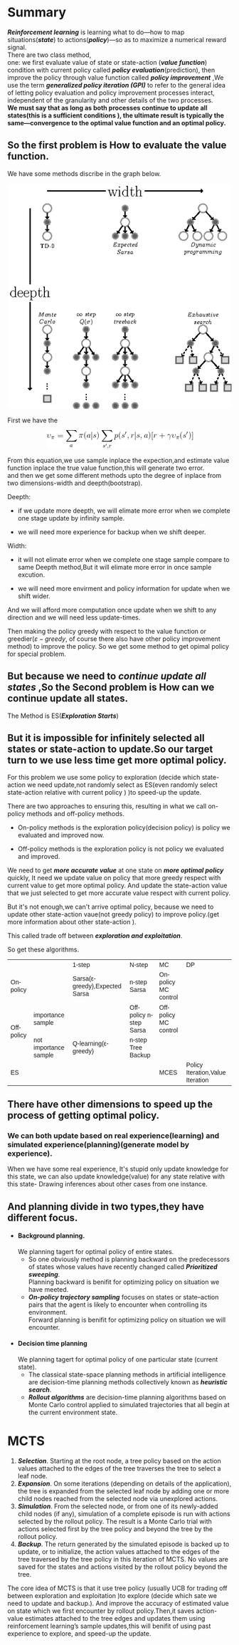 
# Summary
***Reinforcement learning*** is learning what to do—how to map situations(***state***) to actions(***policy***)—so
as to maximize a numerical reward signal.  
There are two class method,  
one: we first evaluate value of state or state-action (***value function***) condition with current policy called ***policy evaluation***(prediction), then improve the policy through value function called ***policy improvement*** ,We use the term ***generalized policy iteration (GPI)*** to refer to the general idea of letting policy evaluation and policy improvement processes interact, independent of the granularity and other details of the two processes.   
**We must say that as long as both processes continue to update all states(this is a sufficient conditions ), the ultimate result is typically the same—convergence to the optimal value function and an optimal policy.**

## So the first problem is How to evaluate the value function.  
We have some methods discribe in the graph below.  

<p align="center">
  <img src="https://github.com/OuAzusaKou/Reinforcement-learning-Note/blob/master/img-folder/reinforce_note-1.png">
</p>
First we have the  
  
  
  <p align="center">
    <img src="https://github.com/OuAzusaKou/Reinforcement-learning-Note/blob/master/img-folder/CodeCogsEqn.png">
  </p>  

From this equation,we use sample inplace the expection,and estimate value function inplace the true value function,this will generate two error.   
and then we get some different methods upto the degree of inplace from two dimensions-width and deepth(bootstrap).  

Deepth:  
+ if we update more deepth, we will elimate more error when we complete one stage update by infinity sample.  
- we will need more experience for backup when we shift deeper.

Width:   
+ it will not elimate error when we complete one stage sample compare to same Deepth method,But it will elimate more error in once sample excution. 
-  we will need more envirment and policy information for update when we shift wider.  

And we will afford more computation once update when we shift to any direction and we will need less update-times.

Then making the policy greedy with respect to the value function or greedier(*$\varepsilon-greedy$*, of course there also have other policy improvement method) to improve the policy. So we get some method to get opimal policy for special problem.  
## But because we need to *continue update all states* ,So the Second problem is How can we continue update all states.
The Method is ES(***Exploration Starts***)

## But it is impossible for infinitely selected all states or state-action to update.So our target turn to we use less time get more optimal policy.
For this problem we use some policy to exploration (decide which state-action we need update,not randomly select as ES(even randomly select state-action relative with current policy ) )to speed-up the update.  

There are two approaches to ensuring this, resulting in what we call on-policy
methods and off-policy methods.

+ On-policy methods is the exploration policy(decision policy) is policy we evaluated and improved now.  

- Off-policy methods is the exploration policy is not policy we evaluated and improved. 


We need to get ***more accurate value*** at one state on ***more optimal policy*** quickly, It need we update value on policy that more greedy respect with current value to get more optimal policy. And update the state-action value that we just selected to get more accurate value respect with current policy.  

But it's not enough,we can't arrive optimal policy, because we need to update other state-action vaue(not greedy policy) to improve policy.(get more information about other state-action ).  

This called  trade off between ***exploration and exploitation***.

So get these algorithms.  
  
  
<table cellspacing="0" border="0">
	<colgroup width="85"></colgroup>
	<colgroup width="165"></colgroup>
	<colgroup width="203"></colgroup>
	<colgroup width="166"></colgroup>
	<colgroup width="137"></colgroup>
	<colgroup width="207"></colgroup>
	<tr>
		<td height="17" align="left"><br></td>
		<td align="left"><br></td>
		<td align="left"><font face="Liberation Sans">1-step</font></td>
		<td align="left"><font face="Liberation Sans">N-step </font></td>
		<td align="left"><font face="Liberation Sans">MC</font></td>
		<td align="left"><font face="Liberation Sans">DP</font></td>
	</tr>
	<tr>
		<td height="17" align="left"><font face="Liberation Sans">On-policy</font></td>
		<td align="left"><br></td>
		<td align="left"><font face="Liberation Sans">Sarsa(ε-greedy),Expected Sarsa</font></td>
		<td align="left"><font face="Liberation Sans">n-step Sarsa</font></td>
		<td align="left"><font face="Liberation Sans">On-policy MC control</font></td>
		<td align="left"><br></td>
	</tr>
	<tr>
		<td rowspan=2 height="34" align="left"><font face="Liberation Sans">Off-policy</font></td>
		<td align="left"><font face="Liberation Sans">importance sample</font></td>
		<td align="left"><br></td>
		<td align="left"><font face="Liberation Sans">Off-policy n-step Sarsa</font></td>
		<td align="left"><font face="Liberation Sans">Off-policy MC control</font></td>
		<td align="left"><br></td>
	</tr>
	<tr>
		<td align="left"><font face="Liberation Sans">not importance sample</font></td>
		<td align="left"><font face="Liberation Sans">Q-learning(ε-greedy)</font></td>
		<td align="left"><font face="Liberation Sans">n-step Tree Backup</font></td>
		<td align="left"><br></td>
		<td align="left"><br></td>
	</tr>
	<tr>
		<td height="17" align="left"><font face="Liberation Sans">ES</font></td>
		<td align="left"><br></td>
		<td align="left"><br></td>
		<td align="left"><br></td>
		<td align="left"><font face="Liberation Sans">MCES</font></td>
		<td align="left"><font face="Liberation Sans">Policy Iteration,Value Iteration</font></td>
</tr>  
</table> 
 
## There have other dimensions to speed up the process of getting optimal policy.  
 ### We can both update based on real experience(learning) and simulated experience(planning)(generate model by experience).  
 
  When we have some real experience, It's stupid only update knowledge for this state, we can also update knowledge(value) for any state relative with this state-   Drawing inferences about other cases from one instance.  
  
## And planning divide in two types,they have different focus.  
+ #### Background planning.  
  We planning tagert for optimal policy of entire states.  
    + So one obviously method is planning backward on the predecessors of states whose values have recently changed called ***Prioritized sweeping***.  
    Planning backward is benifit for optimizing policy on situation we have meeted.  
    + ***On-policy trajectory sampling*** focuses on states or state–action pairs that the agent is likely to encounter when controlling its environment.  
    Forward planning is benifit for optimizing policy on situation we will encounter. 
  
- #### Decision time planning  
  We planning tagert for optimal policy of one particular state (current state).  
    + The classical state-space planning methods in artificial intelligence are decision-time planning methods collectively known as ***heuristic search***.  
    + ***Rollout algorithms*** are decision-time planning algorithms based on Monte Carlo control applied to simulated trajectories that all begin at the current environment state.

# MCTS  
1. ***Selection***. Starting at the root node, a tree policy based on the action values
attached to the edges of the tree traverses the tree to select a leaf node.
2. ***Expansion***. On some iterations (depending on details of the application), the tree
is expanded from the selected leaf node by adding one or more child nodes reached
from the selected node via unexplored actions.
3. ***Simulation***. From the selected node, or from one of its newly-added child nodes (if
any), simulation of a complete episode is run with actions selected by the rollout
policy. The result is a Monte Carlo trial with actions selected first by the tree
policy and beyond the tree by the rollout policy.
4. ***Backup***. The return generated by the simulated episode is backed up to update,
or to initialize, the action values attached to the edges of the tree traversed by
the tree policy in this iteration of MCTS. No values are saved for the states and
actions visited by the rollout policy beyond the tree.  

The core idea of MCTS is that it use tree policy (usually UCB for trading off between exploration and exploitation )to explore (decide which sate we need to update and backup.). And improve the accuracy of estimated value on state which we first encounter by rollout policy.Then,it saves action-value estimates attached to the tree edges and updates them using reinforcement learning’s sample updates,this will benifit of using past experience to explore, and speed-up the update.

